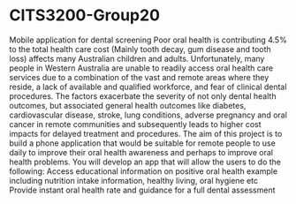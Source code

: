 # CITS3200-Group20
Mobile application for dental screening
Poor oral health is contributing 4.5% to the total health care cost (Mainly tooth decay, gum disease and tooth loss) affects many Australian children and adults. Unfortunately, many people in Western Australia are unable to readily access oral health care services due to a combination of the vast and remote areas where they reside, a lack of available and qualified workforce, and fear of clinical dental procedures. The factors exacerbate the severity of not only dental health outcomes, but associated general health outcomes like diabetes, cardiovascular disease, stroke, lung conditions, adverse pregnancy and oral cancer in remote communities and subsequently leads to higher cost impacts for delayed treatment and procedures. The aim of this project is to build a phone application that would be suitable for remote people to use daily to improve their oral health awareness and perhaps to improve oral health problems. You will develop an app that will allow the users to do the following:
      Access educational information on positive oral health example including nutrition intake information, healthy living, oral hygiene etc
      Provide instant oral health rate and guidance for a full dental assessment
